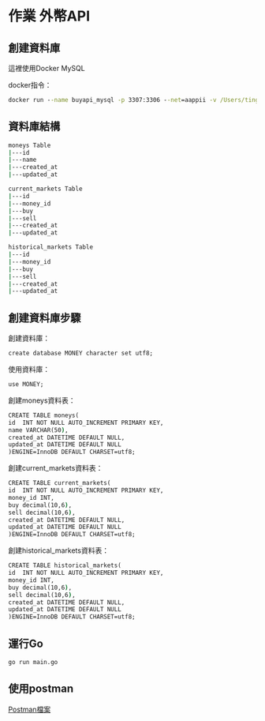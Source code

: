 # 作業 外幣API



## 創建資料庫

這裡使用Docker MySQL

docker指令：

```cmd
docker run --name buyapi_mysql -p 3307:3306 --net=aappii -v /Users/tingk/DockerProject/buyapi-mysql/mysql-data:/var/lib/mysql -v /Users/tingk/DockerProject/buyapi-mysql/mysql-config:/etc/mysql/conf.d -e MYSQL_ROOT_PASSWORD=12345600 -d mysql:8.0.12 --character-set-server=utf8 --collation-server=utf8_unicode_ci --init-connect='SET NAMES UTF8;'
```

## 資料庫結構

```cmd
moneys Table
|---id
|---name
|---created_at
|---updated_at
```

```cmd
current_markets Table
|---id 
|---money_id 
|---buy
|---sell
|---created_at
|---updated_at
```

```cmd
historical_markets Table
|---id 
|---money_id 
|---buy
|---sell
|---created_at
|---updated_at
```


## 創建資料庫步驟

創建資料庫：
```cmd
create database MONEY character set utf8;
```

使用資料庫：
```cmd
use MONEY;
```

創建moneys資料表：
```cmd
CREATE TABLE moneys(
id  INT NOT NULL AUTO_INCREMENT PRIMARY KEY,
name VARCHAR(50),
created_at DATETIME DEFAULT NULL,
updated_at DATETIME DEFAULT NULL
)ENGINE=InnoDB DEFAULT CHARSET=utf8;
```


創建current_markets資料表：
```cmd
CREATE TABLE current_markets(
id  INT NOT NULL AUTO_INCREMENT PRIMARY KEY,
money_id INT,
buy decimal(10,6),
sell decimal(10,6),
created_at DATETIME DEFAULT NULL,
updated_at DATETIME DEFAULT NULL
)ENGINE=InnoDB DEFAULT CHARSET=utf8;
```


創建historical_markets資料表：
```cmd
CREATE TABLE historical_markets(
id  INT NOT NULL AUTO_INCREMENT PRIMARY KEY,
money_id INT,
buy decimal(10,6),
sell decimal(10,6),
created_at DATETIME DEFAULT NULL,
updated_at DATETIME DEFAULT NULL
)ENGINE=InnoDB DEFAULT CHARSET=utf8;
```



## 運行Go

```cmd
go run main.go
```

## 使用postman
<!-- [Postman檔案](https://github.com/teggkitchen/buyapi/blob/master/postman/BuyApi.postman_collection.json) -->
<a href="https://github.com/teggkitchen/Exchange/blob/master/postman.json" download="postman.json">Postman檔案
</a>
